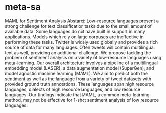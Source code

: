 # meta-sa
MAML for Sentiment Analysis
Abstarct:
Low-resource languages present a strong challenge for text classification tasks due to the small amount of
available data. Some languages do not have built in support in many applications. Models which rely on large
corpuses are ineffective in performing these tasks. Twitter is widely used globally and provides a rich source of
data for many languages. Often tweets will contain multilingual text as well, providing an additional challenge.
We propose tackling the problem of sentiment analysis on a variety of low-resource languages using meta-learning.
Our overall architecture involves a pipeline of a multilingual embedding model (LASER), a data augmentation
model (SuperGen), and model agnostic machine learning (MAML). We aim to predict both the sentiment as well
as the language from a variety of tweet datasets with provided ground truth annotations. These languages span
high resource languages, dialects of high resource languages, and low resource languages. Our findings indicate
that MAML, a common meta-learning method, may not be effective for 1-shot sentiment analysis of low resource
languages.

